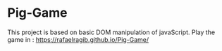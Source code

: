 # Pig-Game
This project is based on basic DOM manipulation of javaScript.
Play the game in : https://rafaelragib.github.io/Pig-Game/
